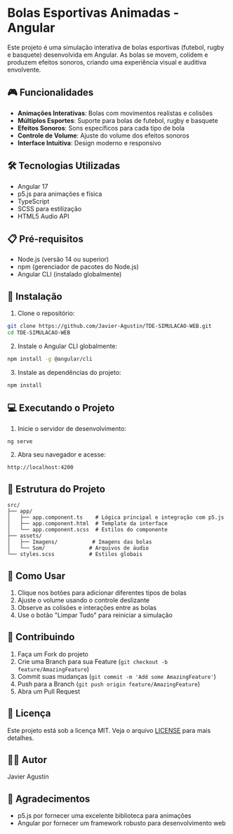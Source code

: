 # Bolas Esportivas Animadas - Angular

Este projeto é uma simulação interativa de bolas esportivas (futebol, rugby e basquete) desenvolvida em Angular. As bolas se movem, colidem e produzem efeitos sonoros, criando uma experiência visual e auditiva envolvente.

## 🎮 Funcionalidades

- **Animações Interativas**: Bolas com movimentos realistas e colisões
- **Múltiplos Esportes**: Suporte para bolas de futebol, rugby e basquete
- **Efeitos Sonoros**: Sons específicos para cada tipo de bola
- **Controle de Volume**: Ajuste do volume dos efeitos sonoros
- **Interface Intuitiva**: Design moderno e responsivo

## 🛠️ Tecnologias Utilizadas

- Angular 17
- p5.js para animações e física
- TypeScript
- SCSS para estilização
- HTML5 Audio API

## 📋 Pré-requisitos

- Node.js (versão 14 ou superior)
- npm (gerenciador de pacotes do Node.js)
- Angular CLI (instalado globalmente)

## 🚀 Instalação

1. Clone o repositório:
```bash
git clone https://github.com/Javier-Agustin/TDE-SIMULACAO-WEB.git
cd TDE-SIMULACAO-WEB
```

2. Instale o Angular CLI globalmente:
```bash
npm install -g @angular/cli
```

3. Instale as dependências do projeto:
```bash
npm install
```

## 💻 Executando o Projeto

1. Inicie o servidor de desenvolvimento:
```bash
ng serve
```

2. Abra seu navegador e acesse:
```
http://localhost:4200
```

## 📁 Estrutura do Projeto

```
src/
├── app/
│   ├── app.component.ts    # Lógica principal e integração com p5.js
│   ├── app.component.html  # Template da interface
│   └── app.component.scss  # Estilos do componente
├── assets/
│   ├── Imagens/           # Imagens das bolas
│   └── Som/              # Arquivos de áudio
└── styles.scss           # Estilos globais
```

## 🎯 Como Usar

1. Clique nos botões para adicionar diferentes tipos de bolas
2. Ajuste o volume usando o controle deslizante
3. Observe as colisões e interações entre as bolas
4. Use o botão "Limpar Tudo" para reiniciar a simulação

## 🤝 Contribuindo

1. Faça um Fork do projeto
2. Crie uma Branch para sua Feature (`git checkout -b feature/AmazingFeature`)
3. Commit suas mudanças (`git commit -m 'Add some AmazingFeature'`)
4. Push para a Branch (`git push origin feature/AmazingFeature`)
5. Abra um Pull Request

## 📝 Licença

Este projeto está sob a licença MIT. Veja o arquivo [LICENSE](LICENSE) para mais detalhes.

## 👨‍💻 Autor

Javier Agustin

## 🙏 Agradecimentos

- p5.js por fornecer uma excelente biblioteca para animações
- Angular por fornecer um framework robusto para desenvolvimento web 